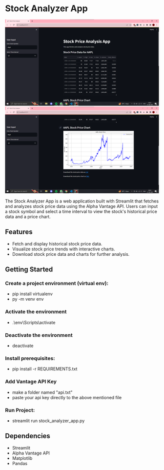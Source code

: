 # Stock Analyzer App

![Stock Analyzer App](imgs/img1.png)
![Stock Analyzer App](imgs/img2.png)

The Stock Analyzer App is a web application built with Streamlit that fetches and analyzes stock price data using the Alpha Vantage API. Users can input a stock symbol and select a time interval to view the stock's historical price data and a price chart.

## Features

- Fetch and display historical stock price data.
- Visualize stock price trends with interactive charts.
- Download stock price data and charts for further analysis.

## Getting Started

### Create a project environment (virtual env):
- pip install virtualenv
- py -m venv env

### Activate the environment
- .\env\Scripts\activate

### Deactivate the environment
- deactivate 

### Install prerequisites:
- pip install -r REQUIREMENTS.txt

### Add Vantage API Key
- make a folder named "api.txt"
- paste your api key directly to the above mentioned file

### Run Project:
- streamlit run stock_analyzer_app.py

## Dependencies
- Streamlit
- Alpha Vantage API
- Matplotlib
- Pandas
